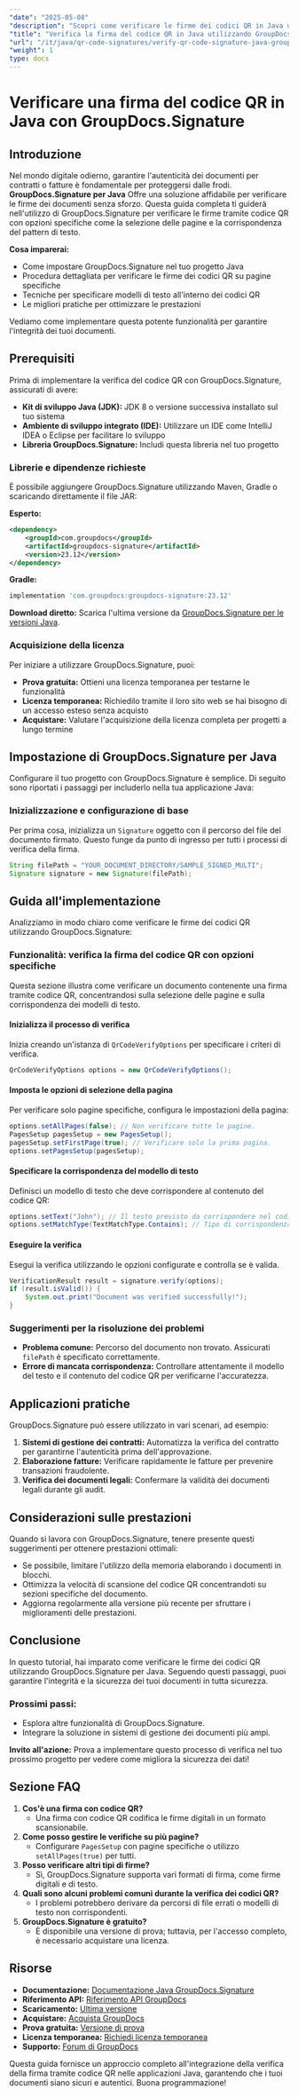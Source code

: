 ```yaml
---
"date": "2025-05-08"
"description": "Scopri come verificare le firme dei codici QR in Java utilizzando la potente libreria GroupDocs.Signature. Questa guida illustra la configurazione, le opzioni di verifica e le best practice."
"title": "Verifica la firma del codice QR in Java utilizzando GroupDocs.Signature&#58; una guida completa"
"url": "/it/java/qr-code-signatures/verify-qr-code-signature-java-groupdocs-signature/"
"weight": 1
type: docs
---
```

# Verificare una firma del codice QR in Java con GroupDocs.Signature

## Introduzione

Nel mondo digitale odierno, garantire l'autenticità dei documenti per contratti o fatture è fondamentale per proteggersi dalle frodi. **GroupDocs.Signature per Java** Offre una soluzione affidabile per verificare le firme dei documenti senza sforzo. Questa guida completa ti guiderà nell'utilizzo di GroupDocs.Signature per verificare le firme tramite codice QR con opzioni specifiche come la selezione delle pagine e la corrispondenza del pattern di testo.

**Cosa imparerai:**

- Come impostare GroupDocs.Signature nel tuo progetto Java
- Procedura dettagliata per verificare le firme dei codici QR su pagine specifiche
- Tecniche per specificare modelli di testo all'interno dei codici QR
- Le migliori pratiche per ottimizzare le prestazioni

Vediamo come implementare questa potente funzionalità per garantire l'integrità dei tuoi documenti.

## Prerequisiti

Prima di implementare la verifica del codice QR con GroupDocs.Signature, assicurati di avere:

- **Kit di sviluppo Java (JDK):** JDK 8 o versione successiva installato sul tuo sistema
- **Ambiente di sviluppo integrato (IDE):** Utilizzare un IDE come IntelliJ IDEA o Eclipse per facilitare lo sviluppo
- **Libreria GroupDocs.Signature:** Includi questa libreria nel tuo progetto

### Librerie e dipendenze richieste

È possibile aggiungere GroupDocs.Signature utilizzando Maven, Gradle o scaricando direttamente il file JAR:

**Esperto:**

```xml
<dependency>
    <groupId>com.groupdocs</groupId>
    <artifactId>groupdocs-signature</artifactId>
    <version>23.12</version>
</dependency>
```

**Gradle:**

```gradle
implementation 'com.groupdocs:groupdocs-signature:23.12'
```

**Download diretto:** 
Scarica l'ultima versione da [GroupDocs.Signature per le versioni Java](https://releases.groupdocs.com/signature/java/).

### Acquisizione della licenza

Per iniziare a utilizzare GroupDocs.Signature, puoi:

- **Prova gratuita:** Ottieni una licenza temporanea per testarne le funzionalità
- **Licenza temporanea:** Richiedilo tramite il loro sito web se hai bisogno di un accesso esteso senza acquisto
- **Acquistare:** Valutare l'acquisizione della licenza completa per progetti a lungo termine

## Impostazione di GroupDocs.Signature per Java

Configurare il tuo progetto con GroupDocs.Signature è semplice. Di seguito sono riportati i passaggi per includerlo nella tua applicazione Java:

### Inizializzazione e configurazione di base

Per prima cosa, inizializza un `Signature` oggetto con il percorso del file del documento firmato. Questo funge da punto di ingresso per tutti i processi di verifica della firma.

```java
String filePath = "YOUR_DOCUMENT_DIRECTORY/SAMPLE_SIGNED_MULTI";
Signature signature = new Signature(filePath);
```

## Guida all'implementazione

Analizziamo in modo chiaro come verificare le firme dei codici QR utilizzando GroupDocs.Signature:

### Funzionalità: verifica la firma del codice QR con opzioni specifiche

Questa sezione illustra come verificare un documento contenente una firma tramite codice QR, concentrandosi sulla selezione delle pagine e sulla corrispondenza dei modelli di testo.

#### Inizializza il processo di verifica

Inizia creando un'istanza di `QrCodeVerifyOptions` per specificare i criteri di verifica.

```java
QrCodeVerifyOptions options = new QrCodeVerifyOptions();
```

#### Imposta le opzioni di selezione della pagina

Per verificare solo pagine specifiche, configura le impostazioni della pagina:

```java
options.setAllPages(false); // Non verificare tutte le pagine.
PagesSetup pagesSetup = new PagesSetup();
pagesSetup.setFirstPage(true); // Verificare solo la prima pagina.
options.setPagesSetup(pagesSetup);
```

#### Specificare la corrispondenza del modello di testo

Definisci un modello di testo che deve corrispondere al contenuto del codice QR:

```java
options.setText("John"); // Il testo previsto da corrispondere nel codice QR.
options.setMatchType(TextMatchType.Contains); // Tipo di corrispondenza impostato su "Contiene".
```

#### Eseguire la verifica

Esegui la verifica utilizzando le opzioni configurate e controlla se è valida.

```java
VerificationResult result = signature.verify(options);
if (result.isValid()) {
    System.out.print("Document was verified successfully!");
}
```

### Suggerimenti per la risoluzione dei problemi

- **Problema comune:** Percorso del documento non trovato. Assicurati `filePath` è specificato correttamente.
- **Errore di mancata corrispondenza:** Controllare attentamente il modello del testo e il contenuto del codice QR per verificarne l'accuratezza.

## Applicazioni pratiche

GroupDocs.Signature può essere utilizzato in vari scenari, ad esempio:

1. **Sistemi di gestione dei contratti:** Automatizza la verifica del contratto per garantirne l'autenticità prima dell'approvazione.
2. **Elaborazione fatture:** Verificare rapidamente le fatture per prevenire transazioni fraudolente.
3. **Verifica dei documenti legali:** Confermare la validità dei documenti legali durante gli audit.

## Considerazioni sulle prestazioni

Quando si lavora con GroupDocs.Signature, tenere presente questi suggerimenti per ottenere prestazioni ottimali:

- Se possibile, limitare l'utilizzo della memoria elaborando i documenti in blocchi.
- Ottimizza la velocità di scansione del codice QR concentrandoti su sezioni specifiche del documento.
- Aggiorna regolarmente alla versione più recente per sfruttare i miglioramenti delle prestazioni.

## Conclusione

In questo tutorial, hai imparato come verificare le firme dei codici QR utilizzando GroupDocs.Signature per Java. Seguendo questi passaggi, puoi garantire l'integrità e la sicurezza dei tuoi documenti in tutta sicurezza. 

### Prossimi passi:

- Esplora altre funzionalità di GroupDocs.Signature.
- Integrare la soluzione in sistemi di gestione dei documenti più ampi.

**Invito all'azione:** Prova a implementare questo processo di verifica nel tuo prossimo progetto per vedere come migliora la sicurezza dei dati!

## Sezione FAQ

1. **Cos'è una firma con codice QR?**
   - Una firma con codice QR codifica le firme digitali in un formato scansionabile.
2. **Come posso gestire le verifiche su più pagine?**
   - Configurare `PagesSetup` con pagine specifiche o utilizzo `setAllPages(true)` per tutti.
3. **Posso verificare altri tipi di firme?**
   - Sì, GroupDocs.Signature supporta vari formati di firma, come firme digitali e di testo.
4. **Quali sono alcuni problemi comuni durante la verifica dei codici QR?**
   - I problemi potrebbero derivare da percorsi di file errati o modelli di testo non corrispondenti.
5. **GroupDocs.Signature è gratuito?**
   - È disponibile una versione di prova; tuttavia, per l'accesso completo, è necessario acquistare una licenza.

## Risorse

- **Documentazione:** [Documentazione Java GroupDocs.Signature](https://docs.groupdocs.com/signature/java/)
- **Riferimento API:** [Riferimento API GroupDocs](https://reference.groupdocs.com/signature/java/)
- **Scaricamento:** [Ultima versione](https://releases.groupdocs.com/signature/java/)
- **Acquistare:** [Acquista GroupDocs](https://purchase.groupdocs.com/buy)
- **Prova gratuita:** [Versione di prova](https://releases.groupdocs.com/signature/java/)
- **Licenza temporanea:** [Richiedi licenza temporanea](https://purchase.groupdocs.com/temporary-license/)
- **Supporto:** [Forum di GroupDocs](https://forum.groupdocs.com/c/signature/)

Questa guida fornisce un approccio completo all'integrazione della verifica della firma tramite codice QR nelle applicazioni Java, garantendo che i tuoi documenti siano sicuri e autentici. Buona programmazione!